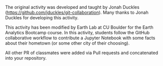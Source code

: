 The original activity was developed and taught by Jonah Duckles (https://github.com/jduckles/git-collaboration). Many thanks to Jonah Duckles for developing this activity.

This activity has been modified by Earth Lab at CU Boulder for the Earth Analytics Bootcamp course. In this activity, students follow the GitHub collaborative workflow to contribute a Jupyter Notebook with some facts about their hometown (or some other city of their choosing). 

All other PR of classmates were added via Pull requests and concatenated into your repository.
